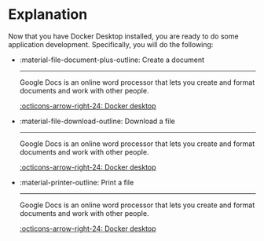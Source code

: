# Explanation

Now that you have Docker Desktop installed, you are ready to do some application development. Specifically, you will do the following:

<div class="grid cards" markdown>

- :material-file-document-plus-outline: Create a document

    ---

    Google Docs is an online word processor that lets you create and format documents and work with other people.

    [:octicons-arrow-right-24: Docker desktop](get_docker_desktop.md)


- :material-file-download-outline: Download a file

    ---

    Google Docs is an online word processor that lets you create and format documents and work with other people.

    [:octicons-arrow-right-24: Docker desktop](get_docker_desktop.md)

- :material-printer-outline: Print a file

    ---

    Google Docs is an online word processor that lets you create and format documents and work with other people.

    [:octicons-arrow-right-24: Docker desktop](get_docker_desktop.md)

</div>

